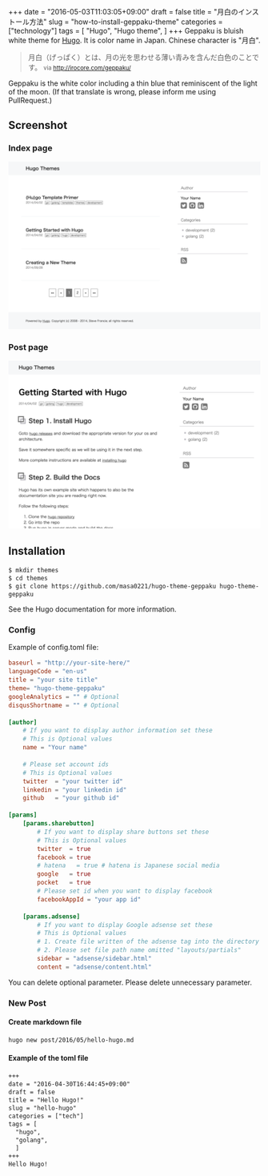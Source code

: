 +++
date = "2016-05-03T11:03:05+09:00"
draft = false
title = "月白のインストール方法"
slug = "how-to-install-geppaku-theme"
categories = ["technology"]
tags = [
  "Hugo",
  "Hugo theme",
  ]
+++
Geppaku is bluish white theme for [Hugo](http://gohugo.io/).
It is color name in Japan. Chinese character is "月白".

> 月白（げっぱく）とは、月の光を思わせる薄い青みを含んだ白色のことです。
<small>via http://irocore.com/geppaku/</small>

Geppaku is the white color including a thin blue that reminiscent of the light of the moon.
(If that translate is wrong, please inform me using PullRequest.)

## Screenshot
### Index page
![list](/list.png)

### Post page
![post](/screenshot.png)


## Installation

```
$ mkdir themes
$ cd themes
$ git clone https://github.com/masa0221/hugo-theme-geppaku hugo-theme-geppaku
```
See the Hugo documentation for more information.


### Config

Example of config.toml file:
```toml
baseurl = "http://your-site-here/"
languageCode = "en-us"
title = "your site title"
theme= "hugo-theme-geppaku"
googleAnalytics = "" # Optional
disqusShortname = "" # Optional

[author]
    # If you want to display author information set these
    # This is Optional values
    name = "Your name"

    # Please set account ids
    # This is Optional values
    twitter  = "your twitter id"
    linkedin = "your linkedin id"
    github   = "your github id"

[params]
    [params.sharebutton]
        # If you want to display share buttons set these
        # This is Optional values
        twitter  = true
        facebook = true
        # hatena   = true # hatena is Japanese social media
        google   = true
        pocket   = true
        # Please set id when you want to display facebook
        facebookAppId = "your app id"

    [params.adsense]
        # If you want to display Google adsense set these
        # This is Optional values
        # 1. Create file written of the adsense tag into the directory "layouts/partials"
        # 2. Please set file path name omitted "layouts/partials"
        sidebar = "adsense/sidebar.html"
        content = "adsense/content.html"
```
You can delete optional parameter.
Please delete unnecessary parameter.


### New Post
#### Create markdown file
```sh
hugo new post/2016/05/hello-hugo.md
```

#### Example of the toml file

```
+++
date = "2016-04-30T16:44:45+09:00"
draft = false
title = "Hello Hugo!"
slug = "hello-hugo"
categories = ["tech"]
tags = [
  "hugo",
  "golang",
  ]
+++
Hello Hugo!
```
